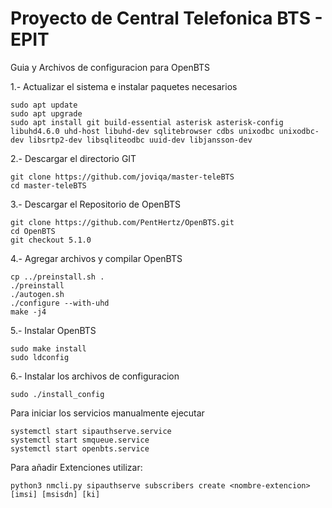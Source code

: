# Proyecto de Central Telefonica BTS - EPIT
Guia y Archivos de configuracion para OpenBTS


1.- Actualizar el sistema e instalar paquetes necesarios

```
sudo apt update
sudo apt upgrade
sudo apt install git build-essential asterisk asterisk-config libuhd4.6.0 uhd-host libuhd-dev sqlitebrowser cdbs unixodbc unixodbc-dev libsrtp2-dev libsqliteodbc uuid-dev libjansson-dev
```

2.- Descargar el directorio GIT

```
git clone https://github.com/joviqa/master-teleBTS
cd master-teleBTS
```

3.- Descargar el Repositorio de OpenBTS

```
git clone https://github.com/PentHertz/OpenBTS.git
cd OpenBTS
git checkout 5.1.0
```

4.- Agregar archivos y compilar OpenBTS

```
cp ../preinstall.sh .
./preinstall
./autogen.sh
./configure --with-uhd
make -j4
```

5.- Instalar OpenBTS

```
sudo make install
sudo ldconfig
```

6.- Instalar los archivos de configuracion

```
sudo ./install_config
```

Para iniciar los servicios manualmente ejecutar

```
systemctl start sipauthserve.service
systemctl start smqueue.service
systemctl start openbts.service
```

Para añadir Extenciones utilizar:

```
python3 nmcli.py sipauthserve subscribers create <nombre-extencion> [imsi] [msisdn] [ki]
```



